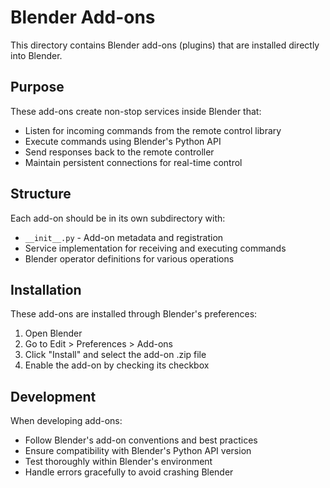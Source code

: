# Blender Add-ons

This directory contains Blender add-ons (plugins) that are installed directly into Blender.

## Purpose

These add-ons create non-stop services inside Blender that:
- Listen for incoming commands from the remote control library
- Execute commands using Blender's Python API
- Send responses back to the remote controller
- Maintain persistent connections for real-time control

## Structure

Each add-on should be in its own subdirectory with:
- `__init__.py` - Add-on metadata and registration
- Service implementation for receiving and executing commands
- Blender operator definitions for various operations

## Installation

These add-ons are installed through Blender's preferences:
1. Open Blender
2. Go to Edit > Preferences > Add-ons
3. Click "Install" and select the add-on .zip file
4. Enable the add-on by checking its checkbox

## Development

When developing add-ons:
- Follow Blender's add-on conventions and best practices
- Ensure compatibility with Blender's Python API version
- Test thoroughly within Blender's environment
- Handle errors gracefully to avoid crashing Blender